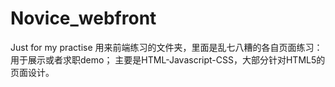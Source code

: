 # Novice_webfront
Just for my practise
用来前端练习的文件夹，里面是乱七八糟的各自页面练习：用于展示或者求职demo；
主要是HTML-Javascript-CSS，大部分针对HTML5的页面设计。
